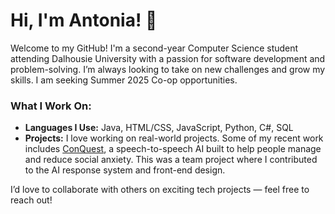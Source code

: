 # Hi, I'm Antonia! 👋

Welcome to my GitHub! I'm a second-year Computer Science student attending Dalhousie University with a passion for software development and problem-solving. I’m always looking to take on new challenges and grow my skills. I am seeking Summer 2025 Co-op opportunities.

### What I Work On:
- **Languages I Use:** Java, HTML/CSS, JavaScript, Python, C\#, SQL
- **Projects:** I love working on real-world projects. Some of my recent work includes [ConQuest](https://github.com/niaxidos/shiftkey-mental-2025), a speech-to-speech AI built to help people manage and reduce social anxiety. This was a team project where I contributed to the AI response system and front-end design.
  
I’d love to collaborate with others on exciting tech projects — feel free to reach out!

